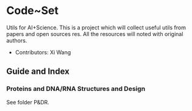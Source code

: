 # Code~Set
 Utils for AI+Science. This is a project which will collect useful utils from papers and open sources res. All the resources will noted with original authors.

* Contributors: Xi Wang



## Guide and Index

### Proteins and DNA/RNA Structures and Design

See folder P&DR.


